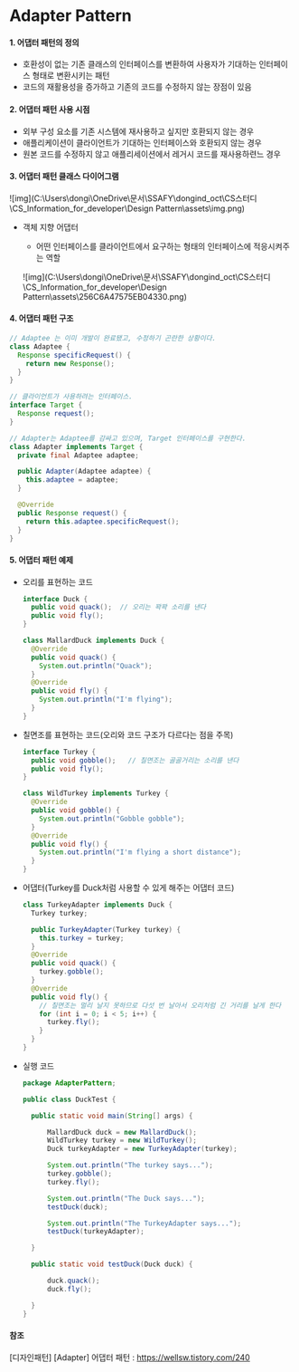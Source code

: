 # Adapter Pattern

#### 1. 어댑터 패턴의 정의

- 호환성이 없는 기존 클래스의 인터페이스를 변환하여 사용자가 기대하는 인터페이스 형태로 변환시키는 패턴
- 코드의 재활용성을 증가하고 기존의 코드를 수정하지 않는 장점이 있음



#### 2. 어댑터 패턴 사용 시점

- 외부 구성 요소를 기존 시스템에 재사용하고 싶지만 호환되지 않는 경우
- 애플리케이션이 클라이언트가 기대하는 인터페이스와 호환되지 않는 경우
- 원본 코드를 수정하지 않고 애플리세이션에서 레거시 코드를 재사용하련느 경우



#### 3.  어댑터 패턴 클래스 다이어그램

![img](C:\Users\dongi\OneDrive\문서\SSAFY\dongind_oct\CS스터디\CS_Information_for_developer\Design Pattern\assets\img.png)

- 객체 지향 어댑터 

  - 어떤 인터페이스를 클라이언트에서 요구하는 형태의 인터페이스에 적응시켜주는 역할

  ![img](C:\Users\dongi\OneDrive\문서\SSAFY\dongind_oct\CS스터디\CS_Information_for_developer\Design Pattern\assets\256C6A47575EB04330.png)



#### 4. 어댑터 패턴 구조

```java
// Adaptee 는 이미 개발이 완료됐고, 수정하기 곤란한 상황이다.
class Adaptee {
  Response specificRequest() {
    return new Response();
  }
}

// 클라이언트가 사용하려는 인터페이스.
interface Target {
  Response request();
}

// Adapter는 Adaptee를 감싸고 있으며, Target 인터페이스를 구현한다.
class Adapter implements Target {
  private final Adaptee adaptee;

  public Adapter(Adaptee adaptee) {
    this.adaptee = adaptee;
  }

  @Override
  public Response request() {
    return this.adaptee.specificRequest();
  }
}
```



#### 5. 어댑터 패턴 예제

- 오리를 표현하는 코드

  ```java
  interface Duck {
    public void quack();  // 오리는 꽉꽉 소리를 낸다
    public void fly();
  }
  
  class MallardDuck implements Duck {
    @Override
    public void quack() {
      System.out.println("Quack");
    }
    @Override
    public void fly() {
      System.out.println("I'm flying");
    }
  }
  ```

  

- 칠면조를 표현하는 코드(오리와 코드 구조가 다르다는 점을 주목)

  ```java
  interface Turkey {
    public void gobble();   // 칠면조는 골골거리는 소리를 낸다
    public void fly();
  }
  
  class WildTurkey implements Turkey {
    @Override
    public void gobble() {
      System.out.println("Gobble gobble");
    }
    @Override
    public void fly() {
      System.out.println("I'm flying a short distance");
    }
  }
  ```

- 어댑터(Turkey를 Duck처럼 사용할 수 있게 해주는 어댑터 코드)

  ```java
  class TurkeyAdapter implements Duck {
    Turkey turkey;
  
    public TurkeyAdapter(Turkey turkey) {
      this.turkey = turkey;
    }
    @Override
    public void quack() {
      turkey.gobble();
    }
    @Override
    public void fly() {
      // 칠면조는 멀리 날지 못하므로 다섯 번 날아서 오리처럼 긴 거리를 날게 한다
      for (int i = 0; i < 5; i++) {
        turkey.fly();
      }
    }
  }
  ```

- 실행 코드

  ```java
  package AdapterPattern;
  
  public class DuckTest {
  
  	public static void main(String[] args) {
  
  		MallardDuck duck = new MallardDuck();
  		WildTurkey turkey = new WildTurkey();
  		Duck turkeyAdapter = new TurkeyAdapter(turkey);
  
  		System.out.println("The turkey says...");
  		turkey.gobble();
  		turkey.fly();
  
  		System.out.println("The Duck says...");
  		testDuck(duck);
  
  		System.out.println("The TurkeyAdapter says...");
  		testDuck(turkeyAdapter);
  
  	}
  
  	public static void testDuck(Duck duck) {
  
  		duck.quack();
  		duck.fly();
  
  	}
  }
  ```

  





#### 참조

[디자인패턴] [Adapter] 어댑터 패턴 : https://wellsw.tistory.com/240